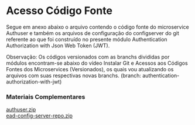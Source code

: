# Acesso Código Fonte

Segue em anexo abaixo o arquivo contendo o código fonte do microservice Authuser e também os arquivos de configuração do configserver do git referente ao que foi construído no presente módulo Authentication Authorization with Json Web Token (JWT). 

Observação: Os códigos versionados com as branchs divididas por módulos encontram-se abaixo do vídeo Instalar Git e Acessos aos Códigos Fontes dos Microservices (Versionados), os quais vou atualizando os arquivos com suas respectivas novas branchs. (branch: authentication-authorization-with-jwt)

### Materiais Complementares

[authuser.zip](./authuser.zip)  
[ead-config-server-repo.zip](./ead-config-server-repo.zip)  